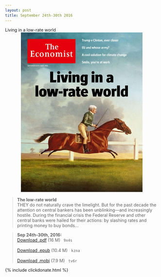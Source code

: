```yaml
---
layout: post
title: September 24th-30th 2016
---
```

<!--
<div class="message">
Sorry! The service is temporarily unavailable.
</div>-->

<div class="message">
     Living in a low-rate world
</div>


<div style="position: relative; max-width: 400px; 
    margin: 0 auto;">
<img src="/public/img/the-economist/img_2016.09.24.jpg" />
</div>

<!--more-->
> **The low-rate world** <br/>
THEY do not naturally crave the limelight. But for the past decade the attention on central bankers has been unblinking—and increasingly hostile. During the financial crisis the Federal Reserve and other central banks were hailed for their actions: by slashing rates and printing money to buy bonds...

> **Sep 24th-30th, 2016:**<br/>
[Download .pdf](https://pan.baidu.com/s/1conKIU) (16 M)&ensp;
`9x4s` <br/><br/>
[Download .epub](https://pan.baidu.com/s/1hrGR73u) (10.4 M) &nbsp;
`kzna` <br/><br/>
[Download .mobi](https://pan.baidu.com/s/1o7BVC0a) (7.9 M) &nbsp;
`tv6r`


{% include clickdonate.html %}


